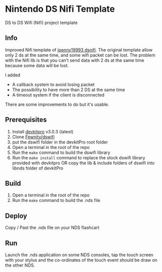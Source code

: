 # Nintendo DS Nifi Template
DS to DS Wifi (Nifi) project template

## Info
Improved Nifi template of [jpenny19993 dsnifi](https://github.com/jpenny1993/dsnifi).
The original template allow only 2 ds at the same time, and some wifi packet can be lost.
The problem with the Nifi lib is that you can't send data with 2 ds at the same time because some data will be lost.

I added
- A callback system to avoid losing packet
- The possibility to have more than 2 DS at the same time
- A timeout system if the client is disconnected

There are some improvements to do but it's usable.

## Prerequisites

1. Install [devkitpro](https://devkitpro.org/wiki/Getting_Started) v3.0.3 (latest)
1. Clone [Fewnity/dswifi](https://github.com/Fewnity/dswifi)
1. put the dswifi folder in the devkitPro root folder
1. Open a terminal in the root of the repo
1. Run the `make` command to build the dswifi library
1. Run the `make install` command to replace the stock dswifi library provided with devkitpro OR copy the lib & include folders of dswifi into libnds folder of devkitPro

## Build

1. Open a terminal in the root of the repo
1. Run the `make` command to build the .nds file

## Deploy

Copy / Past the .nds file on your NDS flashcart

## Run

Launch the .nds application on some NDS consoles, tap the touch screen with your stylus and the co-ordinates of the touch event should be draw on the other NDS.